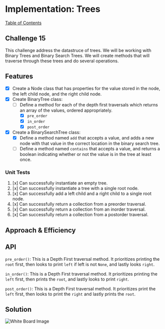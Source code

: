 # Implementation: Trees
[Table of Contents](../../../README.md)
## Challenge 15
This challenge address the datastruce of trees. We will be working with Binary Trees and Binary Search Trees. We will create methods that will traverse through these trees and do several operations.

## Features
- [x] Create a Node class that has properties for the value stored in the node, the left child node, and the right child node.
- [x] Create BinaryTree class:
    - [ ] Define a method for each of the depth first traversals which returns an array of the values, ordered appropriately.
        - [x] `pre_order`
        - [x] `in_order`
        - [x] `post_order`

- [x] Create a BinarySearchTree class:
    - [x] Define a method named `add` that accepts a value, and adds a new node with that value in the correct location in the binary search tree.
    - [ ] Define a method named `contains` that accepts a value, and returns a boolean indicating whether or not the value is in the tree at least once.

### Unit Tests
1. [x] Can successfully instantiate an empty tree.
2. [x] Can successfully instantiate a tree with a single root node.
3. [x] Can successfully  add a left child and a right child to a single root node.
4. [x] Can successfully return a collection from a preorder traversal.
5. [x] Can successfully return a collection from an inorder traversal.
6. [x] Can successfully return a collection from a postorder traversal.


## Approach & Efficiency

## API
`pre_order()`: This is a Depth First traversal method. It prioritizes printing the `root` first, then looks to print `left` if left is not `None`, and lastly looks `right`.

`in_order()`: This is a Depth First traversal method. It prioritizes printing the `left` first, then prints the `root`, and lastly looks to print `right`.

`post_order()`: This is a Depth First traversal method. It prioritizes print the `left` first, then looks to print the `right` and lastly prints the `root`.

## Solution
![White Board Image](../../../assets/tree.png)

